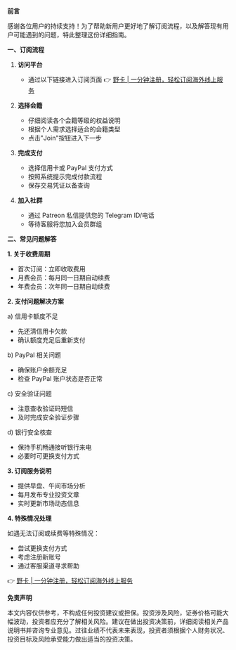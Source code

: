 **前言**

感谢各位用户的持续支持！为了帮助新用户更好地了解订阅流程，以及解答现有用户可能遇到的问题，特此整理这份详细指南。

**一、订阅流程**

1. **访问平台**
   - 通过以下链接进入订阅页面
   👉 [野卡 | 一分钟注册，轻松订阅海外线上服务](https://bit.ly/bewildcard)

2. **选择会籍**
   - 仔细阅读各个会籍等级的权益说明
   - 根据个人需求选择适合的会籍类型
   - 点击"Join"按钮进入下一步

3. **完成支付**
   - 选择信用卡或 PayPal 支付方式
   - 按照系统提示完成付款流程
   - 保存交易凭证以备查询

4. **加入社群**
   - 通过 Patreon 私信提供您的 Telegram ID/电话
   - 等待客服将您加入会员群组

**二、常见问题解答**

**1. 关于收费周期**

- 首次订阅：立即收取费用
- 月费会员：每月同一日期自动续费
- 年费会员：次年同一日期自动续费

**2. 支付问题解决方案**

a) 信用卡额度不足
- 先还清信用卡欠款
- 确认额度充足后重新支付

b) PayPal 相关问题
- 确保账户余额充足
- 检查 PayPal 账户状态是否正常

c) 安全验证问题
- 注意查收验证码短信
- 及时完成安全验证步骤

d) 银行安全核查
- 保持手机畅通接听银行来电
- 必要时可更换支付方式

**3. 订阅服务说明**

- 提供早盘、午间市场分析
- 每月发布专业投资文章
- 实时更新市场动态信息

**4. 特殊情况处理**

如遇无法订阅或续费等特殊情况：
- 尝试更换支付方式
- 考虑注册新账号
- 通过客服渠道寻求帮助

👉 [野卡 | 一分钟注册，轻松订阅海外线上服务](https://bit.ly/bewildcard)

**免责声明**

本文内容仅供参考，不构成任何投资建议或担保。投资涉及风险，证券价格可能大幅波动，投资者应充分了解相关风险。建议在做出投资决策前，详细阅读相关产品说明书并咨询专业意见。过往业绩不代表未来表现，投资者须根据个人财务状况、投资目标及风险承受能力做出适当的投资决策。